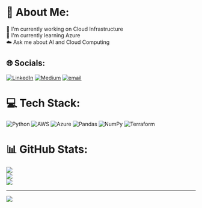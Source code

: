 # 💫 About Me:
🔭 I'm currently working on Cloud Infrastructure<br>🌱 I'm currently learning Azure<br>☁️ Ask me about AI and Cloud Computing


## 🌐 Socials:
[![LinkedIn](https://img.shields.io/badge/LinkedIn-%230077B5.svg?logo=linkedin&logoColor=white)](https://linkedin.com/in/https://www.linkedin.com/in/jessica-aline-soares-oliveira/) [![Medium](https://img.shields.io/badge/Medium-12100E?logo=medium&logoColor=white)](https://medium.com/@jess.alineoliveira) [![email](https://img.shields.io/badge/Email-D14836?logo=gmail&logoColor=white)](mailto:jess.alineoliveira@gmail.com) 

# 💻 Tech Stack:
![Python](https://img.shields.io/badge/python-3670A0?style=for-the-badge&logo=python&logoColor=ffdd54) ![AWS](https://img.shields.io/badge/AWS-%23FF9900.svg?style=for-the-badge&logo=amazon-aws&logoColor=white) ![Azure](https://img.shields.io/badge/azure-%230072C6.svg?style=for-the-badge&logo=microsoftazure&logoColor=white) ![Pandas](https://img.shields.io/badge/pandas-%23150458.svg?style=for-the-badge&logo=pandas&logoColor=white) ![NumPy](https://img.shields.io/badge/numpy-%23013243.svg?style=for-the-badge&logo=numpy&logoColor=white) ![Terraform](https://img.shields.io/badge/terraform-%235835CC.svg?style=for-the-badge&logo=terraform&logoColor=white)
# 📊 GitHub Stats:
![](https://github-readme-stats.vercel.app/api?username=jessicaalines&theme=dark&hide_border=false&include_all_commits=false&count_private=false)<br/>
![](https://nirzak-streak-stats.vercel.app/?user=jessicaalines&theme=dark&hide_border=false)<br/>
![](https://github-readme-stats.vercel.app/api/top-langs/?username=jessicaalines&theme=dark&hide_border=false&include_all_commits=false&count_private=false&layout=compact)

---
[![](https://visitcount.itsvg.in/api?id=jessicaalines&icon=0&color=0)](https://visitcount.itsvg.in)

<!-- Proudly created with GPRM ( https://gprm.itsvg.in ) -->
